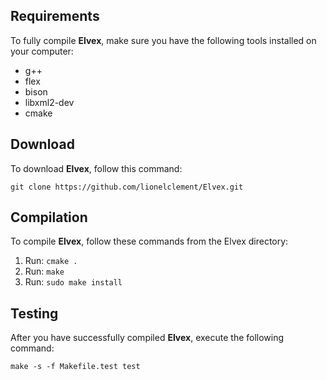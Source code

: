 ## Requirements

To fully compile **Elvex**, make sure you have the following tools installed on your computer:

- g++
- flex
- bison
- libxml2-dev
- cmake

## Download

To download **Elvex**, follow this command: 

```shell
git clone https://github.com/lionelclement/Elvex.git
```

## Compilation

To compile **Elvex**, follow these commands from the Elvex directory:

1. Run: `cmake .`
2. Run: `make`
3. Run: `sudo make install`

## Testing

After you have successfully compiled **Elvex**, execute the following command:

```shell
make -s -f Makefile.test test
```
